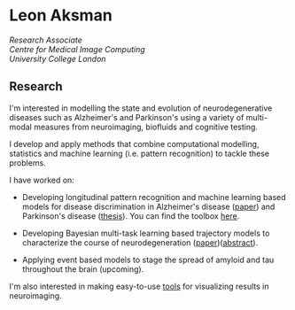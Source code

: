 # Leon Aksman
*Research Associate <br/>
Centre for Medical Image Computing <br/>
University College London* <br/>

## Research

I'm interested in modelling the state and evolution of neurodegenerative diseases such as Alzheimer's and Parkinson's using a variety of multi-modal measures from neuroimaging, biofluids and cognitive testing. 

I develop and apply methods that combine computational modelling, statistics and machine learning (i.e. pattern recognition) to tackle these problems. 

I have worked on:

* Developing longitudinal pattern recognition and machine learning based models for disease discrimination in Alzheimer's disease ([paper]()) and Parkinson's disease ([thesis](https://kclpure.kcl.ac.uk/portal/en/theses/longitudinal-neuroimaging-features-for-discriminating-early-neurodegeneration(ac3aefdc-0cf2-4405-9edd-69e263129bdf).html)). You can find the toolbox [here](https://github.com/LeonAksman/lpr).

* Developing Bayesian multi-task learning based trajectory models to characterize the course of neurodegeneration ([paper](https://www.biorxiv.org/content/10.1101/593459v1))([abstract](https://files.aievolution.com/hbm1801/abstracts/32082/2254_Aksman.pdf)). 

* Applying event based models to stage the spread of amyloid and tau throughout the brain (upcoming). 

I'm also interested in making easy-to-use [tools](https://github.com/LeonAksman/vtkSnap) for visualizing results in neuroimaging.
